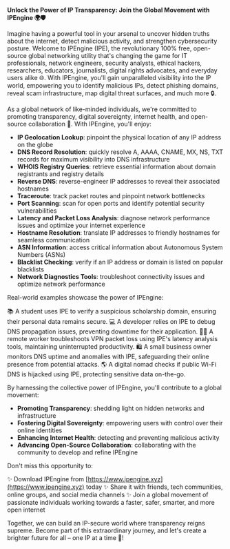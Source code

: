 **Unlock the Power of IP Transparency: Join the Global Movement with IPEngine 🌍🛡️**

Imagine having a powerful tool in your arsenal to uncover hidden truths about the internet, detect malicious activity, and strengthen cybersecurity posture. Welcome to IPEngine (IPE), the revolutionary 100% free, open-source global networking utility that's changing the game for IT professionals, network engineers, security analysts, ethical hackers, researchers, educators, journalists, digital rights advocates, and everyday users alike 🌐. With IPEngine, you'll gain unparalleled visibility into the IP world, empowering you to identify malicious IPs, detect phishing domains, reveal scam infrastructure, map digital threat surfaces, and much more 🔒.

As a global network of like-minded individuals, we're committed to promoting transparency, digital sovereignty, internet health, and open-source collaboration 📡. With IPEngine, you'll enjoy:

* **IP Geolocation Lookup**: pinpoint the physical location of any IP address on the globe
* **DNS Record Resolution**: quickly resolve A, AAAA, CNAME, MX, NS, TXT records for maximum visibility into DNS infrastructure
* **WHOIS Registry Queries**: retrieve essential information about domain registrants and registry details
* **Reverse DNS**: reverse-engineer IP addresses to reveal their associated hostnames
* **Traceroute**: track packet routes and pinpoint network bottlenecks
* **Port Scanning**: scan for open ports and identify potential security vulnerabilities
* **Latency and Packet Loss Analysis**: diagnose network performance issues and optimize your internet experience
* **Hostname Resolution**: translate IP addresses to friendly hostnames for seamless communication
* **ASN Information**: access critical information about Autonomous System Numbers (ASNs)
* **Blacklist Checking**: verify if an IP address or domain is listed on popular blacklists
* **Network Diagnostics Tools**: troubleshoot connectivity issues and optimize network performance

Real-world examples showcase the power of IPEngine:

📚 A student uses IPE to verify a suspicious scholarship domain, ensuring their personal data remains secure.
💻 A developer relies on IPE to debug DNS propagation issues, preventing downtime for their application.
🏃‍♂️ A remote worker troubleshoots VPN packet loss using IPE's latency analysis tools, maintaining uninterrupted productivity.
🛍️ A small business owner monitors DNS uptime and anomalies with IPE, safeguarding their online presence from potential attacks.
🌎 A digital nomad checks if public Wi-Fi DNS is hijacked using IPE, protecting sensitive data on-the-go.

By harnessing the collective power of IPEngine, you'll contribute to a global movement:

* **Promoting Transparency**: shedding light on hidden networks and infrastructure
* **Fostering Digital Sovereignty**: empowering users with control over their online identities
* **Enhancing Internet Health**: detecting and preventing malicious activity
* **Advancing Open-Source Collaboration**: collaborating with the community to develop and refine IPEngine

Don't miss this opportunity to:

✨ Download IPEngine from [https://www.ipengine.xyz](https://www.ipengine.xyz) today
✨ Share it with friends, tech communities, online groups, and social media channels
✨ Join a global movement of passionate individuals working towards a faster, safer, smarter, and more open internet

Together, we can build an IP-secure world where transparency reigns supreme. Become part of this extraordinary journey, and let's create a brighter future for all – one IP at a time 🚀!